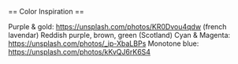 == Color Inspiration ==

Purple & gold: https://unsplash.com/photos/KR0Dvou4qdw (french lavendar)
Reddish purple, brown, green (Scotland)
Cyan & Magenta: https://unsplash.com/photos/_ip-XbaLBPs
Monotone blue: https://unsplash.com/photos/kKvQJ6rK6S4
